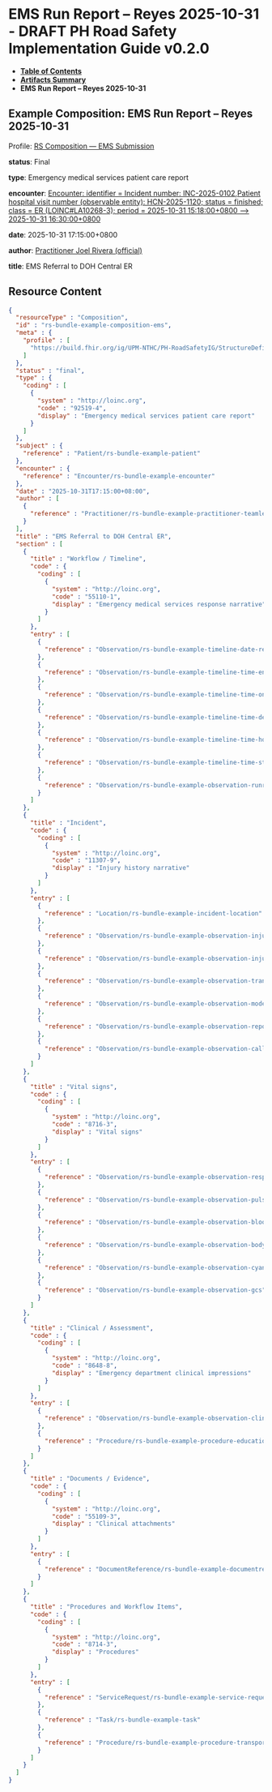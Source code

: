 # EMS Run Report – Reyes 2025-10-31 - DRAFT PH Road Safety Implementation Guide v0.2.0

* [**Table of Contents**](toc.md)
* [**Artifacts Summary**](artifacts.md)
* **EMS Run Report – Reyes 2025-10-31**

## Example Composition: EMS Run Report – Reyes 2025-10-31

Profile: [RS Composition — EMS Submission](StructureDefinition-rs-composition-ems.md)

**status**: Final

**type**: Emergency medical services patient care report

**encounter**: [Encounter: identifier = Incident number: INC-2025-0102,Patient hospital visit number (observable entity): HCN-2025-1120; status = finished; class = ER (LOINC#LA10268-3); period = 2025-10-31 15:18:00+0800 --> 2025-10-31 16:30:00+0800](Encounter-rs-bundle-example-encounter.md)

**date**: 2025-10-31 17:15:00+0800

**author**: [Practitioner Joel Rivera (official)](Practitioner-rs-bundle-example-practitioner-teamlead.md)

**title**: EMS Referral to DOH Central ER



## Resource Content

```json
{
  "resourceType" : "Composition",
  "id" : "rs-bundle-example-composition-ems",
  "meta" : {
    "profile" : [
      "https://build.fhir.org/ig/UPM-NTHC/PH-RoadSafetyIG/StructureDefinition/rs-composition-ems"
    ]
  },
  "status" : "final",
  "type" : {
    "coding" : [
      {
        "system" : "http://loinc.org",
        "code" : "92519-4",
        "display" : "Emergency medical services patient care report"
      }
    ]
  },
  "subject" : {
    "reference" : "Patient/rs-bundle-example-patient"
  },
  "encounter" : {
    "reference" : "Encounter/rs-bundle-example-encounter"
  },
  "date" : "2025-10-31T17:15:00+08:00",
  "author" : [
    {
      "reference" : "Practitioner/rs-bundle-example-practitioner-teamlead"
    }
  ],
  "title" : "EMS Referral to DOH Central ER",
  "section" : [
    {
      "title" : "Workflow / Timeline",
      "code" : {
        "coding" : [
          {
            "system" : "http://loinc.org",
            "code" : "55110-1",
            "display" : "Emergency medical services response narrative"
          }
        ]
      },
      "entry" : [
        {
          "reference" : "Observation/rs-bundle-example-timeline-date-received"
        },
        {
          "reference" : "Observation/rs-bundle-example-timeline-time-enroute"
        },
        {
          "reference" : "Observation/rs-bundle-example-timeline-time-on-scene"
        },
        {
          "reference" : "Observation/rs-bundle-example-timeline-time-departed"
        },
        {
          "reference" : "Observation/rs-bundle-example-timeline-time-hospital"
        },
        {
          "reference" : "Observation/rs-bundle-example-timeline-time-station"
        },
        {
          "reference" : "Observation/rs-bundle-example-observation-runreport-comments"
        }
      ]
    },
    {
      "title" : "Incident",
      "code" : {
        "coding" : [
          {
            "system" : "http://loinc.org",
            "code" : "11307-9",
            "display" : "Injury history narrative"
          }
        ]
      },
      "entry" : [
        {
          "reference" : "Location/rs-bundle-example-incident-location"
        },
        {
          "reference" : "Observation/rs-bundle-example-observation-injury-datetime"
        },
        {
          "reference" : "Observation/rs-bundle-example-observation-injury-intent"
        },
        {
          "reference" : "Observation/rs-bundle-example-observation-transport-accident"
        },
        {
          "reference" : "Observation/rs-bundle-example-observation-mode-transport"
        },
        {
          "reference" : "Observation/rs-bundle-example-observation-reported-complaint"
        },
        {
          "reference" : "Observation/rs-bundle-example-observation-call-source"
        }
      ]
    },
    {
      "title" : "Vital signs",
      "code" : {
        "coding" : [
          {
            "system" : "http://loinc.org",
            "code" : "8716-3",
            "display" : "Vital signs"
          }
        ]
      },
      "entry" : [
        {
          "reference" : "Observation/rs-bundle-example-observation-respiratory-rate"
        },
        {
          "reference" : "Observation/rs-bundle-example-observation-pulse-rate"
        },
        {
          "reference" : "Observation/rs-bundle-example-observation-blood-pressure"
        },
        {
          "reference" : "Observation/rs-bundle-example-observation-body-temperature"
        },
        {
          "reference" : "Observation/rs-bundle-example-observation-cyanosis"
        },
        {
          "reference" : "Observation/rs-bundle-example-observation-gcs"
        }
      ]
    },
    {
      "title" : "Clinical / Assessment",
      "code" : {
        "coding" : [
          {
            "system" : "http://loinc.org",
            "code" : "8648-8",
            "display" : "Emergency department clinical impressions"
          }
        ]
      },
      "entry" : [
        {
          "reference" : "Observation/rs-bundle-example-observation-clinical-remarks"
        },
        {
          "reference" : "Procedure/rs-bundle-example-procedure-education"
        }
      ]
    },
    {
      "title" : "Documents / Evidence",
      "code" : {
        "coding" : [
          {
            "system" : "http://loinc.org",
            "code" : "55109-3",
            "display" : "Clinical attachments"
          }
        ]
      },
      "entry" : [
        {
          "reference" : "DocumentReference/rs-bundle-example-documentreference"
        }
      ]
    },
    {
      "title" : "Procedures and Workflow Items",
      "code" : {
        "coding" : [
          {
            "system" : "http://loinc.org",
            "code" : "8714-3",
            "display" : "Procedures"
          }
        ]
      },
      "entry" : [
        {
          "reference" : "ServiceRequest/rs-bundle-example-service-request"
        },
        {
          "reference" : "Task/rs-bundle-example-task"
        },
        {
          "reference" : "Procedure/rs-bundle-example-procedure-transport"
        }
      ]
    }
  ]
}

```
